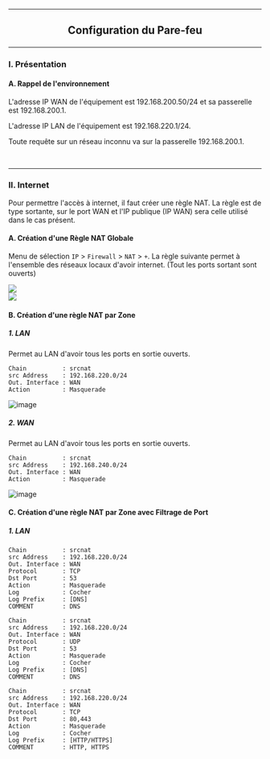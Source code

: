 --------------------------------------------------------------------------------------------------------------------------------------------------------------------------------------------------------------------
## <p align='center'> Configuration du Pare-feu </p>

--------------------------------------------------------------------------------------------------------------------------------------------------------------------------------------------------------------------
### I. Présentation
#### A. Rappel de l'environnement
L'adresse IP WAN de l'équipement est 192.168.200.50/24 et sa passerelle est 192.168.200.1.

L'adresse IP LAN de l'équipement est 192.168.220.1/24.

Toute requête sur un réseau inconnu va sur la passerelle 192.168.200.1.

<br />


--------------------------------------------------------------------------------------------------------------------------------------------------------------------------------------------------------------------
### II. Internet
Pour permettre l'accès à internet, il faut créer une règle NAT. La règle est de type sortante, sur le port WAN et l'IP publique (IP WAN) sera celle utilisé dans le cas présent.

#### A. Création d'une Règle NAT Globale
Menu de sélection `IP` > `Firewall` > `NAT` > `+`. La règle suivante permet à l'ensemble des réseaux locaux d'avoir internet. (Tout les ports sortant sont ouverts)

<img src='https://github.com/Drthrax74/Mikrotik/assets/35907/20867a8f-e62d-4481-b8c1-a939184dff95' />

<br />

<img src='https://github.com/Drthrax74/Mikrotik/assets/35907/d7519170-c70a-40a9-8238-17940894200d' />


<br />

#### B. Création d'une règle NAT par Zone
##### 1. LAN
Permet au LAN d'avoir tous les ports en sortie ouverts.
```
Chain          : srcnat
src Address    : 192.168.220.0/24
Out. Interface : WAN
Action         : Masquerade
```

![image](https://github.com/Drthrax74/Mikrotik/assets/35907/14eefcf2-5e84-4191-8c64-235eddf0433f)

##### 2. WAN
Permet au LAN d'avoir tous les ports en sortie ouverts.
```
Chain          : srcnat
src Address    : 192.168.240.0/24
Out. Interface : WAN
Action         : Masquerade
```
![image](https://github.com/Drthrax74/Mikrotik/assets/35907/2723bfe0-3ee3-4dc1-9130-f70cf05123a3)



#### C. Création d'une règle NAT par Zone avec Filtrage de Port
##### 1. LAN

```
Chain          : srcnat
src Address    : 192.168.220.0/24
Out. Interface : WAN
Protocol       : TCP
Dst Port       : 53
Action         : Masquerade
Log            : Cocher
Log Prefix     : [DNS] 
COMMENT        : DNS
```

```
Chain          : srcnat
src Address    : 192.168.220.0/24
Out. Interface : WAN
Protocol       : UDP
Dst Port       : 53
Action         : Masquerade
Log            : Cocher
Log Prefix     : [DNS] 
COMMENT        : DNS
```

```
Chain          : srcnat
src Address    : 192.168.220.0/24
Out. Interface : WAN
Protocol       : TCP
Dst Port       : 80,443
Action         : Masquerade
Log            : Cocher
Log Prefix     : [HTTP/HTTPS]  
COMMENT        : HTTP, HTTPS
```

